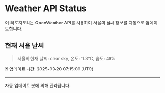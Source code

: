 
# Weather API Status

이 리포지토리는 OpenWeather API를 사용하여 서울의 날씨 정보를 자동으로 업데이트합니다.

## 현재 서울 날씨
> 서울의 현재 날씨: clear sky, 온도: 11.3°C, 습도: 49%

⏳ 업데이트 시간: 2025-03-20 07:15:00 (UTC)

---
자동 업데이트 봇에 의해 관리됩니다.
